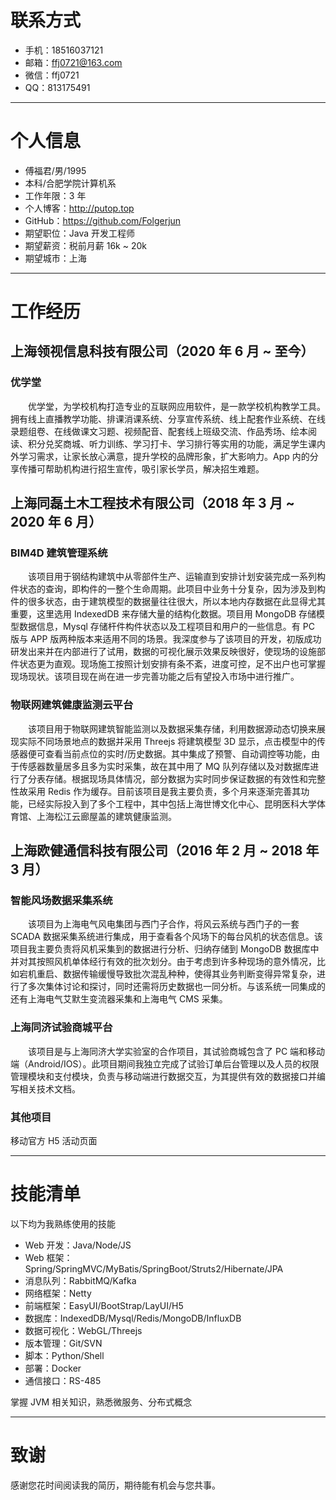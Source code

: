 # 联系方式
- 手机：18516037121
- 邮箱：ffj0721@163.com
- 微信：ffj0721
- QQ：813175491

---

# 个人信息
- 傅福君/男/1995
- 本科/合肥学院计算机系
- 工作年限：3 年
- 个人博客：http://putop.top
- GitHub：https://github.com/Folgerjun
- 期望职位：Java 开发工程师
- 期望薪资：税前月薪 16k ~ 20k
- 期望城市：上海

---

# 工作经历

## 上海领视信息科技有限公司（2020 年 6 月 ~ 至今）
### 优学堂
&emsp;&emsp;优学堂，为学校机构打造专业的互联网应用软件，是一款学校机构教学工具。拥有线上直播教学功能、排课消课系统、分享宣传系统、线上配套作业系统、在线录题组卷、在线做课文习题、视频配音、配套线上班级交流、作品秀场、绘本阅读、积分兑奖商城、听力训练、学习打卡、学习排行等实用的功能，满足学生课内外学习需求，让家长放心满意，提升学校的品牌形象，扩大影响力。App 内的分享传播可帮助机构进行招生宣传，吸引家长学员，解决招生难题。

## 上海同磊土木工程技术有限公司（2018 年 3 月 ~ 2020 年 6 月）
### BIM4D 建筑管理系统
&emsp;&emsp;该项目用于钢结构建筑中从零部件生产、运输直到安排计划安装完成一系列构件状态的查询，即构件的一整个生命周期。此项目中业务十分复杂，因为涉及到构件的很多状态，由于建筑模型的数据量往往很大，所以本地内存数据在此显得尤其重要，这里选用 IndexedDB 来存储大量的结构化数据。项目用 MongoDB 存储模型数据信息，Mysql 存储杆件构件状态以及工程项目和用户的一些信息。有 PC 版与 APP 版两种版本来适用不同的场景。我深度参与了该项目的开发，初版成功研发出来并在内部进行了试用，数据的可视化展示效果反映很好，使现场的设施部件状态更为直观。现场施工按照计划安排有条不紊，进度可控，足不出户也可掌握现场现状。该项目现在尚在进一步完善功能之后有望投入市场中进行推广。

### 物联网建筑健康监测云平台
&emsp;&emsp;该项目用于物联网建筑智能监测以及数据采集存储，利用数据源动态切换来展现实际不同场景地点的数据并采用 Threejs 将建筑模型 3D 显示，点击模型中的传感器便可查看当前点位的实时/历史数据。其中集成了预警、自动调控等功能，由于传感器数量居多且多为实时采集，故在其中用了 MQ 队列存储以及对数据库进行了分表存储。根据现场具体情况，部分数据为实时同步保证数据的有效性和完整性故采用 Redis 作为缓存。目前该项目是我主要负责，多个月来逐渐完善其功能，已经实际投入到了多个工程中，其中包括上海世博文化中心、昆明医科大学体育馆、上海松江云廊屋盖的建筑健康监测。

## 上海欧健通信科技有限公司（2016 年 2 月 ~ 2018 年 3 月）
### 智能风场数据采集系统
&emsp;&emsp;该项目为上海电气风电集团与西门子合作，将风云系统与西门子的一套 SCADA 数据采集系统进行集成，用于查看各个风场下的每台风机的状态信息。该项目我主要负责将风机采集到的数据进行分析、归纳存储到 MongoDB 数据库中并对其按照风机单体经行有效的批次划分。由于考虑到许多种现场的意外情况，比如宕机重启、数据传输缓慢导致批次混乱种种，使得其业务判断变得异常复杂，进行了多次集体讨论和探讨，同时还需将历史数据也一同分析。与该系统一同集成的还有上海电气艾默生变流器采集和上海电气 CMS 采集。

### 上海同济试验商城平台
&emsp;&emsp;该项目是与上海同济大学实验室的合作项目，其试验商城包含了 PC 端和移动端（Android/IOS）。此项目期间我独立完成了试验订单后台管理以及人员的权限管理模块和支付模块，负责与移动端进行数据交互，为其提供有效的数据接口并编写相关技术文档。

### 其他项目
移动官方 H5 活动页面

---

# 技能清单
以下均为我熟练使用的技能

- Web 开发：Java/Node/JS
- Web 框架：Spring/SpringMVC/MyBatis/SpringBoot/Struts2/Hibernate/JPA
- 消息队列：RabbitMQ/Kafka
- 网络框架：Netty
- 前端框架：EasyUI/BootStrap/LayUI/H5
- 数据库：IndexedDB/Mysql/Redis/MongoDB/InfluxDB
- 数据可视化：WebGL/Threejs
- 版本管理：Git/SVN
- 脚本：Python/Shell
- 部署：Docker
- 通信接口：RS-485

掌握 JVM 相关知识，熟悉微服务、分布式概念

---

# 致谢
感谢您花时间阅读我的简历，期待能有机会与您共事。
